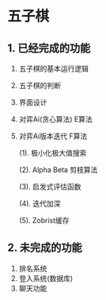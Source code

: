 # 五子棋

## 1. 已经完成的功能

1. 五子棋的基本运行逻辑
2. 五子棋的判断
3. 界面设计
4. 对弈Ai(贪心算法) E算法
5. 对弈Ai版本迭代 F算法

   (1). 极小化极大值搜索
   
   (2). Alpha Beta 剪枝算法
   
   (3). 启发式评估函数
   
   (4). 迭代加深
   
   (5). Zobrist缓存
   

## 2. 未完成的功能

1. 排名系统
2. 登入系统(数据库)
3. 聊天功能

